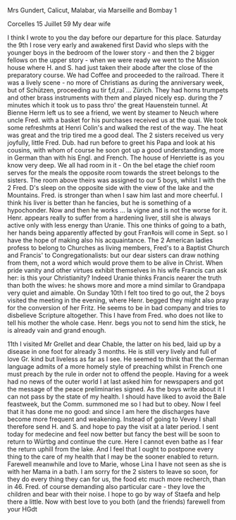 Mrs Gundert, Calicut, Malabar, via Marseille and Bombay <to be sent to Mercara>1

 Corcelles 15 Juillet 59
My dear wife

I think I wrote to you the day before our departure for this place. Saturday the 9th I rose very early and awakened first David who sleps with the younger boys in the bedroom of the lower story - and then the 2 bigger fellows on the upper story - when we were ready we went to the Mission house where H. and S. had just taken their abode after the close of the preparatory course. We had Coffee and proceeded to the railroad. There it was a lively scene - no more of Christians as during the anniversary week, but of Schützen, proceeding au tir f‚d‚ral … Zürich. They had horns trumpets and other brass instruments with them and played nicely esp. during the 7 minutes which it took us to pass thro' the great Hauenstein tunnel. At Bienne Herm left us to see a friend, we went by steamer to Neuch where uncle Fred. with a basket for his purchases received us at the quai. We took some refreshmts at Henri Colin's and walked the rest of the way. The heat was great and the trip tired me a good deal. The 2 sisters received us very joyfully, little Fred. Dub. had run before to greet his Papa and look at his cousins, with whom of course he soon got up a good understanding, more in German than with his Engl. and French. The house of Henriette is as you know very deep. We all had room in it - On the bel etage the chief room serves for the meals the opposite room towards the street belongs to the sisters. The room above theirs was assigned to our 5 boys, whilst I with the 2 Fred. D's sleep on the opposite side with the view of the lake and the Mountains. Fred. is stronger than when I saw him last and more cheerful. I think his liver is better than he fancies, but he is something of a hypochonder. Now and then he works … la vigne and is not the worse for it. Henr. appears really to suffer from a hardening liver, still she is always active only with less energy than Uranie. This one thinks of going to a bath, her hands being apparently affected by gout Fran‡ois will come in Sept. so I have the hope of making also his acquaintance. The 2 American ladies profess to belong to Churches as living members, Fred's to a Baptist Church and Francis' to Congregationalists: but our dear sisters can draw nothing from them, not a word which would prove them to be alive in Christ. When pride vanity and other virtues exhibit themselves in his wife Francis can ask her: is this your Christianity? Indeed Uranie thinks Francis nearer the truth than both the wives: he shows more and more a mind similar to Grandpapa very quiet and aimable. On Sunday 10th I felt too tired to go out, the 2 boys visited the meeting in the evening, where Henr. begged they might also pray for the conversion of her Fritz. He seems to be in bad company and tries to disbelieve Scripture altogether. This I have from Fred. who does not like to tell his mother the whole case. Henr. begs you not to send him the stick, he is already vain and grand enough.

11th I visited Mr Grellet and dear Chable, the latter on his bed, laid up by a disease in one foot for already 3 months. He is still very lively and full of love Gr. kind but liveless as far as I see. He seemed to think that the German language admits of a more homely style of preaching whilst in French one must preach by the rule in order not to offend the people. Having for a week had no news of the outer world I at last asked him for newspapers and got the message of the peace preliminaries signed. 
As the boys write about it I can not pass by the state of my health. I should have liked to avoid the Bale feastweek, but the Comm. summoned me so I had but to obey. Now I feel that it has done me no good: and since I am here the discharges have become more frequent and weakening. Instead of going to Vevey I shall therefore send H. and S. and hope to pay the visit at a later period. I sent today for medecine and feel now better but fancy the best will be soon to return to Würtbg and continue the cure. Here I cannot even bathe as I fear the return uphill from the lake. And I feel that I ought to postpone every thing to the care of my health that I may be the sooner enabled to return. Farewell meanwhile and love to Marie, whose Lina I have not seen as she is with her Mama in a bath. I am sorry for the 2 sisters to leave so soon, for they do every thing they can for us, the food etc much more recherch‚ than in 46. Fred. of course demanding also particular care - they love the children and bear with their noise. I hope to go by way of Staefa and help there a little. Now with best love to you both (and the friends) farewell from your
 HGdt
